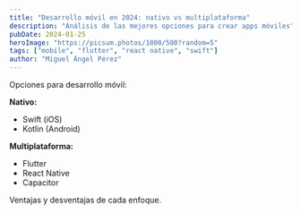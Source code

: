 ```yaml
---
title: "Desarrollo móvil en 2024: nativo vs multiplataforma"
description: "Análisis de las mejores opciones para crear apps móviles"
pubDate: 2024-01-25
heroImage: "https://picsum.photos/1000/500?random=5"
tags: ["mobile", "flutter", "react native", "swift"]
author: "Miguel Ángel Pérez"
---
```


Opciones para desarrollo móvil:

**Nativo:**
- Swift (iOS)
- Kotlin (Android)

**Multiplataforma:**
- Flutter
- React Native
- Capacitor

Ventajas y desventajas de cada enfoque.